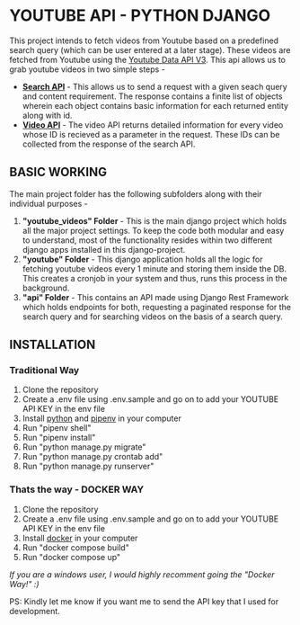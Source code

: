 # YOUTUBE API - PYTHON DJANGO

This project intends to fetch videos from Youtube based on a predefined search query (which can be user entered at a later stage). These videos are fetched from Youtube using the [Youtube Data API V3](https://developers.google.com/youtube/v3/getting-started). This api allows us to grab youtube videos in two simple steps -

- **[Search API](https://developers.google.com/youtube/v3/docs/search)** - This allows us to send a request with a given seach query and content requirement. The response contains a finite list of objects wherein each object contains basic information for each returned entity along with id.
- **[Video API](https://developers.google.com/youtube/v3/docs/videos)** - The video API returns detailed information for every video whose ID is recieved as a parameter in the request. These IDs can be collected from the response of the search API.

## BASIC WORKING

The main project folder has the following subfolders along with their individual purposes -

1. **"youtube_videos" Folder** - This is the main django project which holds all the major project settings. To keep the code both modular and easy to understand, most of the functionality resides within two different django apps installed in this django-project.
2. **"youtube" Folder** - This django application holds all the logic for fetching youtube videos every 1 minute and storing them inside the DB. This creates a cronjob in your system and thus, runs this process in the background.
3. **"api" Folder** - This contains an API made using Django Rest Framework which holds endpoints for both, requesting a paginated response for the search query and for searching videos on the basis of a search query.

## INSTALLATION

### Traditional Way

1. Clone the repository
2. Create a .env file using .env.sample and go on to add your YOUTUBE API KEY in the env file
3. Install [python](https://www.python.org/downloads/) and [pipenv](https://pypi.org/project/pipenv/) in your computer
4. Run "pipenv shell"
5. Run "pipenv install"
6. Run "python manage.py migrate"
7. Run "python manage.py crontab add"
8. Run "python manage.py runserver"

### Thats the way - **DOCKER WAY**

1. Clone the repository
2. Create a .env file using .env.sample and go on to add your YOUTUBE API KEY in the env file
3. Install [docker](https://www.docker.com/get-started) in your computer
4. Run "docker compose build"
5. Run "docker compose up"

_If you are a windows user, I would highly recomment going the "Docker Way!" :)_

PS: Kindly let me know if you want me to send the API key that I used for development.
